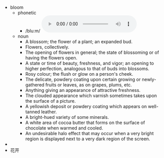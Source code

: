 - bloom
	- phonetic
		- /bluːm/
		  <audio controls><source src="https://api.dictionaryapi.dev/media/pronunciations/en/bloom-us.mp3"></audio>
	- noun
		- A blossom; the flower of a plant; an expanded bud.
		- Flowers, collectively.
		- The opening of flowers in general; the state of blossoming or of having the flowers open.
		- A state or time of beauty, freshness, and vigor; an opening to higher perfection, analogous to that of buds into blossoms.
		- Rosy colour; the flush or glow on a person's cheek.
		- The delicate, powdery coating upon certain growing or newly-gathered fruits or leaves, as on grapes, plums, etc.
		- Anything giving an appearance of attractive freshness.
		- The clouded appearance which varnish sometimes takes upon the surface of a picture.
		- A yellowish deposit or powdery coating which appears on well-tanned leather.
		- A bright-hued variety of some minerals.
		- A white area of cocoa butter that forms on the surface of chocolate when warmed and cooled.
		- An undesirable halo effect that may occur when a very bright region is displayed next to a very dark region of the screen.
-
- 花开